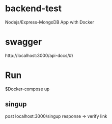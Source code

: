 # backend-test
Nodejs/Express-MongoDB App with Docker

# swagger
http://localhost:3000/api-docs/#/

# Run
$Docker-compose up
## singup
post localhost:3000/singup
response => verify link